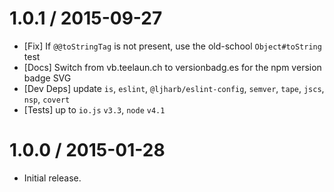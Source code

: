 1.0.1 / 2015-09-27
=================

* [Fix] If `@@toStringTag` is not present, use the old-school `Object#toString` test
* [Docs] Switch from vb.teelaun.ch to versionbadg.es for the npm version badge SVG
* [Dev Deps] update `is`, `eslint`, `@ljharb/eslint-config`, `semver`, `tape`, `jscs`, `nsp`, `covert`
* [Tests] up to `io.js` `v3.3`, `node` `v4.1`

1.0.0 / 2015-01-28
=================

* Initial release.
